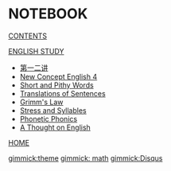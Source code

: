 # NOTEBOOK

<!-- [About](about.md) -->

[CONTENTS](navigation.md)



[ENGLISH STUDY]()

* [第一二讲](english/note1&2.md)
* [New Concept English 4](english/nec4.md)
* [Short and Pithy Words](english/short_words.md)
* [Translations of Sentences](english/sentences_translations.md)
* [Grimm's Law](english/grimms_law.md)
* [Stress and Syllables](english/stress_and_syllables.md)
* [Phonetic Phonics](english/phonetic_phonics.md)
* [A Thought on English](english/a_thought_on_english.md)


[HOME](http://verse.ust.hk/zlong/)


[gimmick:theme](yeti)
[gimmick: math]()
[gimmick:Disqus](zlongust)
<!-- mathjax config similar to math.stackexchange -->

<script type="text/x-mathjax-config">
  MathJax.Hub.Config({
    tex2jax: {
      inlineMath: [ ['$','$'], ["\\(","\\)"] ],
      processEscapes: true
    }
  });
</script>

<script type="text/x-mathjax-config">
    MathJax.Hub.Config({
      tex2jax: {
        skipTags: ['script', 'noscript', 'style', 'textarea', 'pre', 'code']
      }
    });
</script>

<script type="text/x-mathjax-config">
    MathJax.Hub.Queue(function() {
        var all = MathJax.Hub.getAllJax(), i;
        for(i=0; i < all.length; i += 1) {
            all[i].SourceElement().parentNode.className += ' has-jax';
        }
    });
</script>

<script type="text/javascript"
   src="http://cdn.mathjax.org/mathjax/latest/MathJax.js?config=TeX-AMS-MML_HTMLorMML">
</script>
